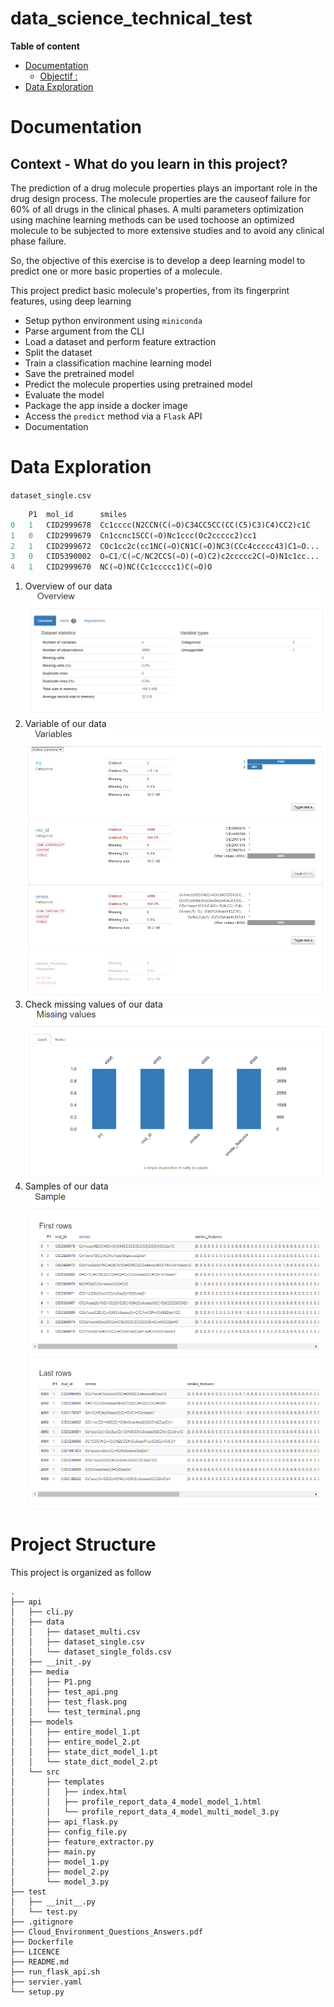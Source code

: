 # data_science_technical_test

**Table of content**

- [Documentation](#documentation)
  - [Objectif :](#objectif-of-this-project-)
- [Data Exploration](#data-exploration)

# Documentation
## Context - What do you learn in this project?
The prediction of a drug molecule properties plays an important role in the drug design process. The molecule properties are the causeof failure for 60% of all drugs in the clinical phases. A multi parameters optimization using machine learning methods can be used tochoose an optimized molecule to be subjected to more extensive studies and to avoid any clinical phase failure.

So, the objective of this exercise is to develop a deep learning model to predict one or more basic properties of a molecule.

This project predict basic molecule's properties, from its fingerprint features, using deep learning

- Setup python environment using `miniconda`
- Parse argument from the CLI
- Load a dataset and perform feature extraction
- Split the dataset
- Train a classification machine learning model
- Save the pretrained model
- Predict the molecule properties using pretrained model
- Evaluate the model
- Package the app inside a docker image
- Access the `predict` method via a `Flask` API
- Documentation

# Data Exploration

`dataset_single.csv`

```python
    P1	mol_id	    smiles
0	1	CID2999678	Cc1cccc(N2CCN(C(=O)C34CC5CC(CC(C5)C3)C4)CC2)c1C
1	0	CID2999679	Cn1ccnc1SCC(=O)Nc1ccc(Oc2ccccc2)cc1
2	1	CID2999672	COc1cc2c(cc1NC(=O)CN1C(=O)NC3(CCc4ccccc43)C1=O...
3	0	CID5390002	O=C1/C(=C/NC2CCS(=O)(=O)C2)c2ccccc2C(=O)N1c1cc...
4	1	CID2999670	NC(=O)NC(Cc1ccccc1)C(=O)O
```

1. Overview of our data
   ![Overview](api/media/img_overview.png)
2. Variable of our data
   ![Variables](api/media/img_variables.png)
3. Check missing values of our data
   ![MissingValue](api/media/img_missing_values.png)
4. Samples of our data
   ![Samples](api/media/img_sample.png)


# Project Structure

This project is organized as follow

```
.
├── api
│   ├── cli.py
│   ├── data
│   │   ├── dataset_multi.csv
│   │   ├── dataset_single.csv
│   │   └── dataset_single_folds.csv
│   ├── __init_.py
│   ├── media
│   │   ├── P1.png
│   │   ├── test_api.png
│   │   ├── test_flask.png
│   │   └── test_terminal.png
│   ├── models
│   │   ├── entire_model_1.pt
│   │   ├── entire_model_2.pt
│   │   ├── state_dict_model_1.pt
│   │   └── state_dict_model_2.pt
│   └── src
│       ├── templates
│       │   ├── index.html
│       │   ├── profile_report_data_4_model_model_1.html
│       │   └── profile_report_data_4_model_multi_model_3.py
│       ├── api_flask.py
│       ├── config_file.py 
│       ├── feature_extractor.py
│       ├── main.py
│       ├── model_1.py
│       ├── model_2.py
│       └── model_3.py
├── test
│   ├── __init__.py
│   └── test.py
├── .gitignore
├── Cloud_Environment_Questions_Answers.pdf
├── Dockerfile
├── LICENCE
├── README.md
├── run_flask_api.sh
├── servier.yaml
└── setup.py
```
